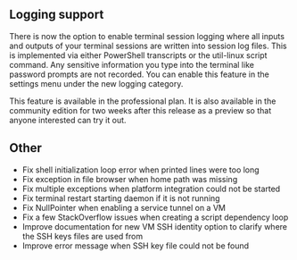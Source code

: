 ## Logging support

There is now the option to enable terminal session logging where all inputs and outputs of your terminal sessions are written into session log files. This is implemented via either PowerShell transcripts or the util-linux script command. Any sensitive information you type into the terminal like password prompts are not recorded. You can enable this feature in the settings menu under the new logging category.

This feature is available in the professional plan. It is also available in the community edition for two weeks after this release as a preview so that anyone interested can try it out.

## Other

- Fix shell initialization loop error when printed lines were too long
- Fix exception in file browser when home path was missing
- Fix multiple exceptions when platform integration could not be started
- Fix terminal restart starting daemon if it is not running
- Fix NullPointer when enabling a service tunnel on a VM
- Fix a few StackOverflow issues when creating a script dependency loop
- Improve documentation for new VM SSH identity option to clarify where the SSH keys files are used from
- Improve error message when SSH key file could not be found
